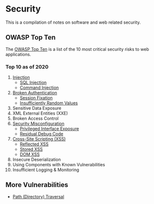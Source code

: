 # Security

This is a compilation of notes on software and web related security.

## OWASP Top Ten

The [OWASP Top Ten](https://owasp.org/www-project-top-ten/) is a list of the 10 most critical security risks to web applications.

### Top 10 as of 2020

1. [Injection](./injection)
    * [SQL Injection](./injection/sql_injection.md)
    * [Command Injection](./injection/command_injection)
2. [Broken Authentication](./broken_authentication)
    * [Session Fixation](./broken_authentication/session_fixation.md)
    * [Insufficiently Random Values](./broken_authentication/insufficiently_random_values.md)
3. Sensitive Data Exposure
4. XML External Entities (XXE)
5. Broken Access Control
6. [Security Misconfiguration](./security_misconfiguration)
    * [Privileged Interface Exposure](./security_misconfiguration/privileged_interface_exposure.md)
    * [Residual Debug Code](./security_misconfiguration/residual_debug_code.md)
7. [Cross-Site Scripting (XSS)](./cross_site_scripting)
    * [Reflected XSS](./cross_site_scripting/reflected_xss.md)
    * [Stored XSS](./cross_site_scripting/stored_xss.md)
    * [DOM XSS](./cross_site_scripting/dom_xss.md)
8. Insecure Deserialization
9. Using Components with Known Vulnerabilities
10. Insufficient Logging & Monitoring

## More Vulnerabilities

* [Path (Directory) Traversal](./path_traversal)
